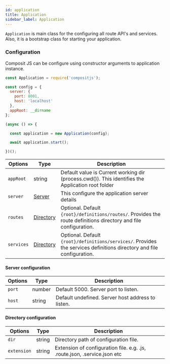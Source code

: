 ```yaml
---
id: application
title: Application
sidebar_label: Application
---
```


`Application` is main class for the configuring all route API's and services. Also, it is a bootstrap class for starting your application. 

### <a name="applicationConfiguration"></a>Configuration

Composit JS can be configure using constructor arguments to application instance.

```js
const Application = require('compositjs');

const config = {
  server: {
    port: 8001,
    host: 'localhost'
  },
  appRoot: __dirname
};

(async () => {

  const application = new Application(config);

  await application.start();

})();
```

|Options     | Type    |  Description                                    |
|------------|---------|-------------------------------------------------|
| `appRoot`      | string                        | Default value is Current working dir (process.cwd()). This identifies the Application root folder     |
| `server`       | [Server](#serverConfig)       | This configure the application server details     |
| `routes`       | [Directory](#directoryConfig) | Optional. Default `{root}/definitions/routes/`. Provides the route definitions directory and file  configuration. |
| `services`     | [Directory](#directoryConfig) | Optional. Default `{root}/definitions/services/`. Provides the services definitions directory and file configuration. |

#### <a name="serverConfig"></a> Server configuration

|Options     | Type    |  Description                                     |
|------------|---------|-------------------------------------------------|
| `port`     | number  | Default 5000. Server port to listen. |
| `host`     | string  | Default undefined. Server host address to listen.     |

#### <a name="directoryConfig"></a> Directory configuration

|Options     | Type    |  Description                                     |
|------------|---------|-------------------------------------------------|
| `dir`        | string  | Directory path of configuration file. |
| `extension`  | string  | Extension of configuration file. e.g. .js, .route.json, .service.json etc    |